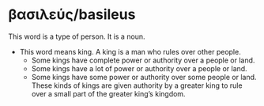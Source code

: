 # βασιλεύς/basileus
This word is a type of person. It is a noun.

* This word means king. A king is a man who rules over other people.
    * Some kings have complete power or authority over a people or land.
    * Some kings have a lot of power or authority over a people or land.
    * Some kings have some power or authority over some people or land. These kinds of kings are given authority by a greater king to rule over a small part of the greater king’s kingdom.
